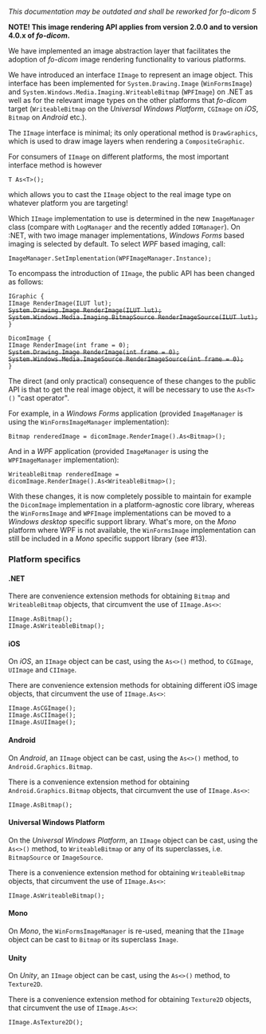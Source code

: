 *This documentation may be outdated and shall be reworked for fo-dicom 5*

**NOTE! This image rendering API applies from version 2.0.0 and to version 4.0.x of _fo-dicom_.**

We have implemented an image abstraction layer that facilitates the adoption of *fo-dicom* image rendering functionality to various platforms.

We have introduced an interface `IImage` to represent an image object. This interface has been implemented for `System.Drawing.Image` (`WinFormsImage`) and `System.Windows.Media.Imaging.WriteableBitmap` (`WPFImage`) on .NET as well as for the relevant image types on the other platforms that *fo-dicom* target (`WriteableBitmap` on the *Universal Windows Platform*, `CGImage` on *iOS*, `Bitmap` on *Android* etc.).

The `IImage` interface is minimal; its only operational method is `DrawGraphics`, which is used to draw image layers when rendering a `CompositeGraphic`. 

For consumers of `IImage` on different platforms, the most important interface method is however

    T As<T>();

which allows you to cast the `IImage` object to the real image type on whatever platform you are targeting!

Which `IImage` implementation to use is determined in the new `ImageManager` class (compare with `LogManager` and the recently added `IOManager`). On :NET, with two image manager implementations, *Windows Forms* based imaging is selected by default. To select *WPF* based imaging, call:

    ImageManager.SetImplementation(WPFImageManager.Instance);

To encompass the introduction of `IImage`, the public API has been changed as follows:

```IGraphic {```<br />
```IImage RenderImage(ILUT lut);```<br />
~~```System.Drawing.Image RenderImage(ILUT lut);```~~<br />
~~```System.Windows.Media.Imaging.BitmapSource RenderImageSource(ILUT lut);```~~<br />
``` } ```<br />

```DicomImage {```<br />
```IImage RenderImage(int frame = 0);```<br />
~~```System.Drawing.Image RenderImage(int frame = 0);```~~<br />
~~```System.Windows.Media.ImageSource RenderImageSource(int frame = 0);```~~<br />
``` } ```<br />

The direct (and only practical) consequence of these changes to the public API is that to get the real image object, it will be necessary to use the `As<T>()` "cast operator".

For example, in a *Windows Forms* application (provided `ImageManager` is using the `WinFormsImageManager` implementation):

    Bitmap renderedImage = dicomImage.RenderImage().As<Bitmap>();

And in a *WPF* application (provided `ImageManager` is using the `WPFImageManager` implementation):

    WriteableBitmap renderedImage = dicomImage.RenderImage().As<WriteableBitmap>();

With these changes, it is now completely possible to maintain for example the `DicomImage` implementation in a platform-agnostic core library, whereas the `WinFormsImage` and `WPFImage` implementations can be moved to a *Windows desktop* specific support library. What's more, on the *Mono* platform where WPF is not available, the `WinFormsImage` implementation can still be included in a *Mono* specific support library (see #13).

### Platform specifics

#### .NET
There are convenience extension methods for obtaining `Bitmap` and `WriteableBitmap` objects, that circumvent the use of `IImage.As<>`:

    IImage.AsBitmap();
    IImage.AsWriteableBitmap();

#### iOS
On *iOS*, an `IImage` object can be cast, using the `As<>()` method, to `CGImage`, `UIImage` and `CIImage`.

There are convenience extension methods for obtaining different iOS image objects, that circumvent the use of `IImage.As<>`:

    IImage.AsCGImage();
    IImage.AsCIImage();
    IImage.AsUIImage();

#### Android
On *Android*, an `IImage` object can be cast, using the `As<>()` method, to `Android.Graphics.Bitmap`.

There is a convenience extension method for obtaining `Android.Graphics.Bitmap` objects, that circumvent the use of `IImage.As<>`:

    IImage.AsBitmap();

#### Universal Windows Platform
On the *Universal Windows Platform*, an `IImage` object can be cast, using the `As<>()` method, to `WriteableBitmap` or any of its superclasses, i.e. `BitmapSource` or `ImageSource`.

There is a convenience extension method for obtaining `WriteableBitmap` objects, that circumvent the use of `IImage.As<>`:

    IImage.AsWriteableBitmap();

#### Mono
On *Mono*, the `WinFormsImageManager` is re-used, meaning that the `IImage` object can be cast to `Bitmap` or its superclass `Image`.

#### Unity
On *Unity*, an `IImage` object can be cast, using the `As<>()` method, to `Texture2D`.

There is a convenience extension method for obtaining `Texture2D` objects, that circumvent the use of `IImage.As<>`:

    IImage.AsTexture2D();